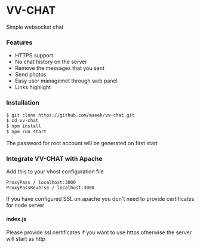 # VV-CHAT
Simple websocket chat

### Features

  - HTTPS support
  - No chat history on the server
  - Remove the messages that you sent
  - Send photos
  - Easy user managemet through web panel
  - Links highlight


### Installation

```sh
$ git clone https://github.com/maeek/vv-chat.git
$ cd vv-chat
$ npm install
$ npm run start
```
The password for root account will be generated on first start


### Integrate VV-CHAT with Apache

Add this to your vhost configuration file
```
ProxyPass / localhost:3000
ProxyPassReverse / localhost:3000
```
If you have configured SSL on apache you don't need to provide certificates for node server


#### index.js

Please provide ssl certificates if you want to use https otherwise the server will start as http
